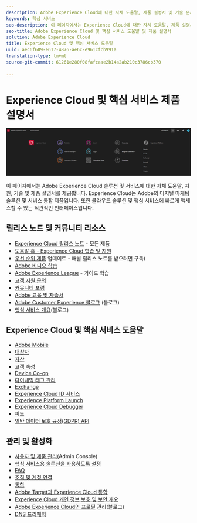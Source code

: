 ```yaml
---
description: Adobe Experience Cloud에 대한 자체 도움말, 제품 설명서 및 기술 문서 Experience Cloud는 Adobe의 디지털 마케팅 솔루션 및 서비스 통합 제품입니다.
keywords: 핵심 서비스
seo-description: 이 페이지에서는 Experience Cloud에 대한 자체 도움말, 제품 설명서 및 기술 설명서를 제공합니다.
seo-title: Adobe Experience Cloud 및 핵심 서비스 도움말 및 제품 설명서
solution: Adobe Experience Cloud
title: Experience Cloud 및 핵심 서비스 도움말
uuid: aec6f689-e617-4876-ae6c-e961cfcb991a
translation-type: tm+mt
source-git-commit: 61261e280f08fafcaae2b14a2ab210c3786cb370

---
```



# Experience Cloud 및 핵심 서비스 제품 설명서

![Experience Cloud](assets/banner.png)

이 페이지에서는 Adobe Experience Cloud 솔루션 및 서비스에 대한 자체 도움말, 지원, 기술 및 제품 설명서를 제공합니다. Experience Cloud는 Adobe의 디지털 마케팅 솔루션 및 서비스 통합 제품입니다. 또한 클라우드 솔루션 및 핵심 서비스에 빠르게 액세스할 수 있는 직관적인 인터페이스입니다.

## 릴리스 노트 및 커뮤니티 리소스

* [Experience Cloud 릴리스 노트](https://docs.adobe.com/content/help/en/release-notes/experience-cloud/current.html) - 모든 제품
* [도움말 홈 - Experience Cloud 학습 및 지원](https://helpx.adobe.com/support/experience-cloud.html)
* [우선 순위 제품](https://www.adobe.com/subscription/priority-product-update.html) 업데이트 - 매월 릴리스 노트를 받으려면 구독)
* [Adobe 비디오 학습](https://docs.adobe.com/content/help/en/core-services-learn/tutorials/overview.html)
* [Adobe Experience League](https://landing.adobe.com/experience-league/) - 가이드 학습
* [고객 지원 문의](https://helpx.adobe.com/contact/enterprise-support.ec.html)
* [커뮤니티 포럼](https://forums.adobe.com/community/experience-cloud)
* [Adobe 교육 및 자습서](https://helpx.adobe.com/learning.html?promoid=KAUDK)
* [Adobe Customer Experience 블로그](https://theblog.adobe.com/customer-experience/) (블로그)
* [핵심 서비스 개요](https://theblog.adobe.com/part-2-capturing-leveraging-consumer-behavior-adobe-marketing-cloud/)(블로그)

## Experience Cloud 및 핵심 서비스 도움말

* [Adobe Mobile](https://docs.adobe.com/content/help/en/mobile-services/using/home.html)
* [대상자](https://docs.adobe.com/content/help/en/core-services/interface/audiences/audience-library.html)
* [자산](experience-cloud-assets/experience-cloud-assets.md)
* [고객 속성](https://docs.adobe.com/content/help/en/core-services/interface/customer-attributes/attributes.html)
* [Device Co-op](https://docs.adobe.com/content/help/en/device-co-op/using/home.html)
* [다이내믹 태그 관리](https://docs.adobe.com/content/help/en/dtm/using/dtm-home.html)
* [Exchange](https://experiencecloud.adobeexchange.com/)
* [Experience Cloud ID 서비스](https://docs.adobe.com/content/help/en/id-service/using/home.html)
* [Experience Platform Launch](https://docs.adobelaunch.com/)
* [Experience Cloud Debugger](https://marketing.adobe.com/resources/help/en_US/experience-cloud-debugger/)
* [피드](feed.md)
* [일반 데이터 보호 규정(GDPR) API](https://www.adobe.io/apis/experiencecloud/gdpr.html)

## 관리 및 활성화

* [사용자 및 제품 관리](admin-getting-started/admin-getting-started.md)(Admin Console)
* [핵심 서비스용 솔루션을 사용하도록 설정](core-services/core-services.md)
* [FAQ](admin-getting-started/admin-getting-started.md)
* [조직 및 계정 연결](admin-getting-started/organizations.md)
* [통합](marketing-cloud-integrations.md)
* [Adobe Target과 Experience Cloud 통합](https://docs.adobe.com/content/help/en/target/using/integrate/a4t/a4t.html)
* [Experience Cloud 개인 정보 보호 및 보안 개요](assets/Adobe-Marketing-Cloud-Privacy-and-Security-Overview.pdf)
* [Adobe Experience Cloud의 프로필](https://theblog.adobe.com/profile-management-adobe-marketing-cloud-comes-together/) 관리(블로그)
* [DNS 프리페치](admin-getting-started/admin-getting-started.md#concept_6BC8C6856E3644F8956D7AD0A96383B7)
